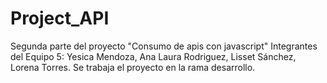 # Project_API
Segunda parte del proyecto "Consumo de apis con javascript" Integrantes del Equipo 5: Yesica Mendoza, Ana Laura Rodriguez, Lisset Sánchez, Lorena Torres.
Se trabaja el proyecto en la rama desarrollo.
